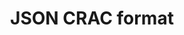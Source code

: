 ---
layout: documentation
title: JSON CRAC format
permalink: /docs/input-data/crac/json
hide: true
root-page: Documentation
docu-section: Input Data
docu-parent: CRAC
order: 1
feature-img: "assets/img/farao3.jpg"
tags: [Docs, Data]
---